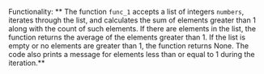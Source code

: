 Functionality: ** The function `func_1` accepts a list of integers `numbers`, iterates through the list, and calculates the sum of elements greater than 1 along with the count of such elements. If there are elements in the list, the function returns the average of the elements greater than 1. If the list is empty or no elements are greater than 1, the function returns None. The code also prints a message for elements less than or equal to 1 during the iteration.**